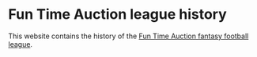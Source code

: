 # Fun Time Auction league history

This website contains the history of
the [Fun Time Auction fantasy football league](https://fantasy.espn.com/football/league?leagueId=358793).
